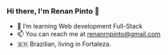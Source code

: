 ### Hi there, I'm Renan Pinto 👋

- 🌱 I’m learning Web development Full-Stack
- 📫 You can reach me at renanrnpinto@gmail.com
- 🇧🇷 Brazilian, living in Fortaleza.

